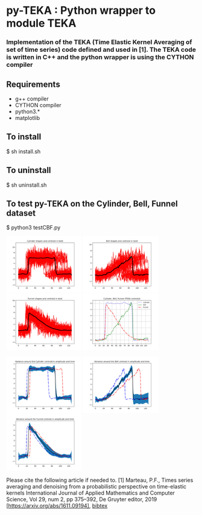 # py-TEKA : Python wrapper to module TEKA 
### Implementation of the TEKA (Time Elastic Kernel Averaging of set of time series) code defined and used in [1]. The TEKA code is written in C++ and the python wrapper is using the CYTHON compiler

## Requirements
- g++ compiler
- CYTHON compiler
- python3.*
- matplotlib

## To install
$ sh install.sh

## To uninstall 
$ sh uninstall.sh

## To test py-TEKA on the Cylinder, Bell, Funnel dataset
$ python3 testCBF.py
<p float="left">
  <img src="CBF_ITEKA_15_c.jpg" width="200" height="150">
  <img src="CBF_ITEKA_15_b.jpg" width="200" height="150">
  <img src="CBF_ITEKA_15_f.jpg" width="200" height="150">
  <img src="CBF_ITEKA_Centroids.jpg" width="200" height="150">
</p>
<p float="left">
  <img src="CBF_ITEKA_15_c0.jpg" width="200" height="150">
  <img src="CBF_ITEKA_15_b0.jpg" width="200" height="150">
  <img src="CBF_ITEKA_15_f0.jpg" width="200" height="150">
</p>

Please cite the following article if needed to.
[1] Marteau, P.F., Times series averaging and denoising from a probabilistic perspective on time-elastic kernels International Journal of Applied Mathematics and Computer Science, Vol 29, num 2, pp 375–392, De Gruyter editor, 2019 [https://arxiv.org/abs/1611.09194], [bibtex](marteau2016.bib)
